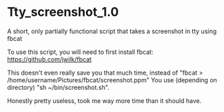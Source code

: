 # Tty_screenshot_1.0
A short, only partially functional script that takes a screenshot in tty using fbcat

To use this script, you will need to first install fbcat: https://github.com/jwilk/fbcat

This doesn't even really save you that much time, instead of "fbcat > /home/username/Pictures/fbcat/screenshot.ppm" 
You use (depending on directory) "sh ~/bin/screenshot.sh".

Honestly pretty useless, took me way more time than it should have.
